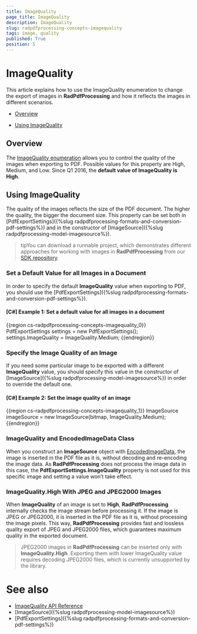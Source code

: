 ```yaml
---
title: ImageQuality
page_title: ImageQuality
description: ImageQuality
slug: radpdfprocessing-concepts-imagequality
tags: image, quality
published: True
position: 5
---
```


# ImageQuality 

This article explains how to use the ImageQuality enumeration to change the export of images in **RadPdfProcessing** and how it reflects the images in different scenarios.

* [Overview](#overview)

* [Using ImageQuality](#using-imagequality)

## Overview

The [ImageQuality enumeration](http://docs.telerik.com/devtools/document-processing/api/html/T_Telerik_Windows_Documents_Fixed_FormatProviders_Pdf_Export_ImageQuality.htm) allows you to control the quality of the images when exporting to PDF. Possible values for this property are High, Medium, and Low. Since Q1 2016, the **default value of ImageQuality is High**.


## Using ImageQuality

The quality of the images reflects the size of the PDF document. The higher the quality, the bigger the document size. This property can be set both in [PdfExportSettings]({%slug radpdfprocessing-formats-and-conversion-pdf-settings%}) and in the constructor of [ImageSource]({%slug radpdfprocessing-model-imagesource%}). 

>tipYou can download a runnable project, which demonstrates different approaches for working with images in __RadPdfProcessing__ from our [SDK repository](https://github.com/telerik/xaml-sdk/tree/master/PdfProcessing/CreateDocumentWithImages).


### Set a Default Value for all Images in a Document
 
In order to specify the default **ImageQuality** value when exporting to PDF, you should use the [PdfExportSettings]({%slug radpdfprocessing-formats-and-conversion-pdf-settings%}).

#### __[C#] Example 1: Set a default value for all images in a document__

{{region cs-radpdfprocessing-concepts-imagequality_0}}
	PdfExportSettings settings = new PdfExportSettings();
	settings.ImageQuality = ImageQuality.Medium;
{{endregion}}


### Specify the Image Quality of an Image

If you need some particular image to be exported with a different **ImageQuality** value, you should specify this value in the constructor of [ImageSource]({%slug radpdfprocessing-model-imagesource%}) in order to override the default one.

#### __[C#] Example 2: Set the image quality of an image__

{{region cs-radpdfprocessing-concepts-imagequality_1}}
	ImageSource imageSource = new ImageSource(bitmap, ImageQuality.Medium);
{{endregion}}


### ImageQuality and EncodedImageData Class

When you construct an **ImageSource** object with [EncodedImageData](http://docs.telerik.com/devtools/document-processing/api/html/T_Telerik_Windows_Documents_Fixed_Model_Resources_EncodedImageData.htm), the image is inserted in the PDF file as it is, without decoding and re-encoding the image data. As **RadPdfProcessing** does not process the image data in this case, the **PdfExportSettings.ImageQuality** property is not used for this specific image and setting a value won’t take effect.


### ImageQuality.High With JPEG and JPEG2000 Images

When **ImageQuality** of an image is set to **High**, **RadPdfProcessing** internally checks the image stream before processing it. If the image is JPEG or JPEG2000, it is inserted in the PDF file as it is, without processing the image pixels. This way, **RadPdfProcessing** provides fast and lossless quality export of JPEG and JPEG2000 files, which guarantees maximum quality in the exported document.

> JPEG2000 images in **RadPdfProcessing** can be inserted only with **ImageQuality.High**. Exporting them with lower ImageQuality value requires decoding JPEG2000 files, which is currently unsupported by the library. 

# See also

* [ImageQuality API Reference](http://docs.telerik.com/devtools/document-processing/api/html/T_Telerik_Windows_Documents_Fixed_FormatProviders_Pdf_Export_ImageQuality.htm)
* [ImageSource]({%slug radpdfprocessing-model-imagesource%})
* [PdfExportSettings]({%slug radpdfprocessing-formats-and-conversion-pdf-settings%})
